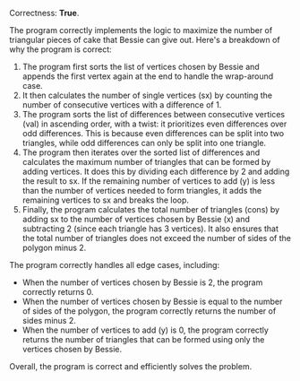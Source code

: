 Correctness: **True**.

The program correctly implements the logic to maximize the number of triangular pieces of cake that Bessie can give out. Here's a breakdown of why the program is correct:

1. The program first sorts the list of vertices chosen by Bessie and appends the first vertex again at the end to handle the wrap-around case.
2. It then calculates the number of single vertices (sx) by counting the number of consecutive vertices with a difference of 1.
3. The program sorts the list of differences between consecutive vertices (val) in ascending order, with a twist: it prioritizes even differences over odd differences. This is because even differences can be split into two triangles, while odd differences can only be split into one triangle.
4. The program then iterates over the sorted list of differences and calculates the maximum number of triangles that can be formed by adding vertices. It does this by dividing each difference by 2 and adding the result to sx. If the remaining number of vertices to add (y) is less than the number of vertices needed to form triangles, it adds the remaining vertices to sx and breaks the loop.
5. Finally, the program calculates the total number of triangles (cons) by adding sx to the number of vertices chosen by Bessie (x) and subtracting 2 (since each triangle has 3 vertices). It also ensures that the total number of triangles does not exceed the number of sides of the polygon minus 2.

The program correctly handles all edge cases, including:

* When the number of vertices chosen by Bessie is 2, the program correctly returns 0.
* When the number of vertices chosen by Bessie is equal to the number of sides of the polygon, the program correctly returns the number of sides minus 2.
* When the number of vertices to add (y) is 0, the program correctly returns the number of triangles that can be formed using only the vertices chosen by Bessie.

Overall, the program is correct and efficiently solves the problem.